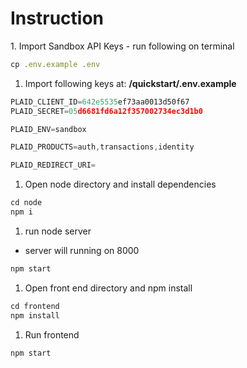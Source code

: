 <h1>Instruction</h1>
1. Import Sandbox API Keys
- run following on terminal

```jsx
cp .env.example .env
```

1. Import following keys at: **/quickstart/.env.example** 

```jsx
PLAID_CLIENT_ID=642e5535ef73aa0013d50f67
PLAID_SECRET=05d6681fd6a12f357002734ec3d1b0

PLAID_ENV=sandbox

PLAID_PRODUCTS=auth,transactions,identity

PLAID_REDIRECT_URI=
```

1. Open node directory and install dependencies

```jsx
cd node
npm i
```

1. run node server
- server will running on 8000

```jsx
npm start
```

1. Open front end directory and npm install

```jsx
cd frontend
npm install
```

1. Run frontend

```jsx
npm start
```
